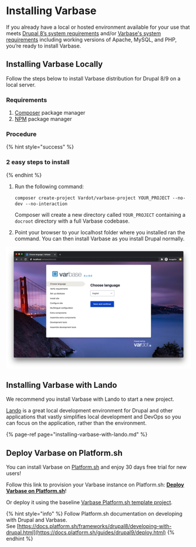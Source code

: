 # Installing Varbase

If you already have a local or hosted environment available for your use that meets [Drupal 8’s system requirements](https://www.drupal.org/requirements) and/or [Varbase's system requirements](requirements.md) including working versions of Apache, MySQL, and PHP, you’re ready to install Varbase.

## Installing Varbase Locally

Follow the steps below to install Varbase distribution for Drupal 8/9 on a local server.

### Requirements

1. [Composer](https://getcomposer.org/doc/00-intro.md) package manager
2. [NPM](https://www.npmjs.com/) package manager

### Procedure

{% hint style="success" %}
### 2 easy steps to install
{% endhint %}

1. Run the following command: 

   ```text
   composer create-project Vardot/varbase-project YOUR_PROJECT --no-dev --no-interaction
   ```

   Composer will create a new directory called `YOUR_PROJECT` containing a `docroot` directory with a full Varbase codebase.   

2. Point your browser to your localhost folder where you installed ran the command.  You can then install Varbase as you install Drupal normally.

![Varbase Installation Screen](../../.gitbook/assets/screen-shot-2020-08-27-at-5.45.30-pm.png)

## Installing Varbase with Lando

We recommend you install Varbase with Lando to start a new project.

[Lando](https://lando.dev/) is a great local development environment for Drupal and other applications that vastly simplifies local development and DevOps so you can focus on the application, rather than the environment.

{% page-ref page="installing-varbase-with-lando.md" %}



## Deploy Varbase on Platform.sh

You can install Varbase on [Platform.sh](https://platform.sh/) and enjoy 30 days free trial for new users!

Follow this link to provision your Varbase instance on Platform.sh: [**Deploy Varbase on Platform.sh**](https://console.platform.sh/projects/create-project?template=https://raw.githubusercontent.com/Vardot/templates-external/master/templates/varbase.template.yaml)!

Or deploy it using the baseline [Varbase Platform.sh template project](https://github.com/Vardot/platformsh-varbase).

{% hint style="info" %}
Follow Platform.sh documentation on developing with Drupal and Varbase.  
See [https://docs.platform.sh/frameworks/drupal8/developing-with-drupal.html](https://docs.platform.sh/guides/drupal9/deploy.html)
{% endhint %}

